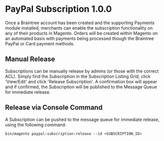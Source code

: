 # PayPal Subscription 1.0.0

Once a Braintree account has been created and the supporting Payments module installed, merchants can enable the subscription functionality on any of their products in Magento. Orders will be created within Magento on an automated basis with payments being processed though the Braintree PayPal or Card payment methods.

## Manual Release
Subscriptions can be manually release by admins (or those with the correct ACL).
Simply find the Subscription in the Subscription Listing Grid, click 'View/Edit' and click 'Release Subscription'.
A confirmation box will appear and if confirmed, the Subscription will be published to the Message Queue for
immediate release.

## Release via Console Command
A Subscription can be pushed to the message queue for immediate release, using the following command:

`bin/magento paypal:subscription:release --id <SUBSCRIPTION_ID>`
